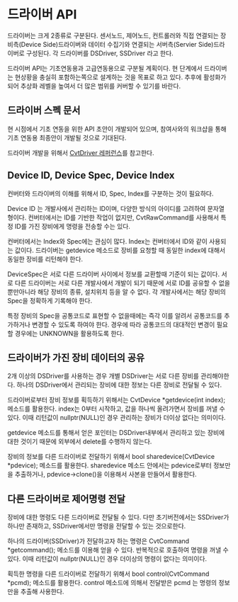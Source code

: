 # 드라이버 API

드라이버는 크게 2종류로 구분된다. 센서노드, 제어노드, 컨트롤러와 직접 연결되는 장비측(Device Side)드라이버와 데이터 수집기와 연결되는 서버측(Servier Side)드라이버로 구성된다. 각 드라이버를 DSDriver, SSDriver 라고 한다.

드라이버 API는 기초연동용과 고급연동용으로 구분될 계획이다. 현 단계에서 드라이버는 현상황을 충실히 포함하는쪽으로 설계하는 것을 목표로 하고 있다. 추후에 활성화가 되어 추상화 레벨을 높여서 더 많은 범위를 커버할 수 있기를 바란다.

## 드라이버 스펙 문서
현 시점에서 기초 연동을 위한 API 초안이 개발되어 있으며, 참여사와의 워크샵을 통해 기초 연동용 최종안이 개발될 것으로 기대된다.

드라이버 개발을 위해서 [CvtDriver 레퍼런스](https://ebio-snu.github.io/cvtdriver/)를 참고한다.

## Device ID, Device Spec, Device Index
컨버터와 드라이버의 이해를 위해서 ID, Spec, Index를 구분하는 것이 필요하다. 

Device ID 는 개발사에서 관리하는 ID이며, 다양한 방식의 아이디를 고려하여 문자열 형이다. 컨버터에서는 ID를 기반한 작업이 없지만, CvtRawCommand를 사용해서 특정 ID를 가진 장비에게 명령을 전송할 수는 있다.

컨버터에서는 Index와 Spec에는 관심이 많다. Index는 컨버터에서 ID와 같이 사용되는 값이다. 드라이버는 getdevice 메소드로 장비를 요청할 때 동일한 index에 대해서 동일한 장비를 리턴해야 한다.

DeviceSpec은 서로 다른 드라이버 사이에서 정보를 교환할때 기준이 되는 값이다. 서로 다른 드라이버는 서로 다른 개발사에서 개발이 되기 때문에 서로 ID를 공유할 수 없을 뿐만아니라 해당 장비의 종류, 설치위치 등을 알 수 없다. 각 개발사에서는 해당 장비의 Spec을 정확하게 기록해야 한다. 

특정 장비의 Spec을 공통코드로 표현할 수 없을때에는 즉각 이를 알려서 공통코드를 추가하거나 변경할 수 있도록 하여야 한다. 경우에 따라 공통코드의 대대적인 변경이 필요할 경우에는 UNKNOWN을 활용하도록 한다.


## 드라이버가 가진 장비 데이터의 공유
2개 이상의 DSDriver를 사용하는 경우 개별 DSDriver는 서로 다른 장비를 관리해야한다. 하나의 DSDriver에서 관리되는 장비에 대한 정보는 다른 장비로 전달될 수 있다. 

드라이버로부터 장비 정보를 획득하기 위해서는 CvtDevice *getdevice(int index); 메소드를 활용한다. index는 0부터 시작하고, 값을 하나씩 올려가면서 장비를 꺼낼 수 있다. 이때 리턴값이 nullptr(NULL)인 경우 관리하는 장비가 더이상 없다는 의미이다.

getdevice 메소드를 통해서 얻은 포인터는 DSDriver내부에서 관리하고 있는 장비에 대한 것이기 때문에 외부에서 delete를 수행하지 않는다.

장비의 정보를 다른 드라이버로 전달하기 위해서 bool sharedevice(CvtDevice *pdevice); 메소드를 활용한다. sharedevice 메소드 안에서는 pdevice로부터 정보만을 추출하거나, pdevice->clone()을 이용해서 사본을 만들어서 활용한다. 



## 다른 드라이버로 제어명령 전달
장비에 대한 명령도 다른 드라이버로 전달될 수 있다. 다만 초기버전에서는 SSDriver가 하나만 존재하고, SSDriver에서만 명령을 전달할 수 있는 것으로한다.

하나의 드라이버(SSDriver)가 전달하고자 하는 명령은 CvtCommand *getcommand(); 메소드를 이용해 얻을 수 있다. 반복적으로 호출하여 명령을 꺼낼 수 있다. 이때 리턴값이 nullptr(NULL)인 경우 더이상의 명령이 없다는 의미이다.

획득한 명령을 다른 드라이버로 전달하기 위해서 bool control(CvtCommand *pcmd); 메소드를 활용한다. control 메소드에 의해서 전달받은 pcmd 는 명령의 정보만을 추출해 사용한다.

